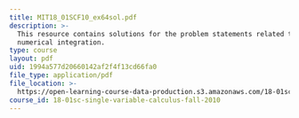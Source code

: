 ```yaml
---
title: MIT18_01SCF10_ex64sol.pdf
description: >-
  This resource contains solutions for the problem statements related to
  numerical integration.
type: course
layout: pdf
uid: 1994a577d20660142af2f4f13cd66fa0
file_type: application/pdf
file_location: >-
  https://open-learning-course-data-production.s3.amazonaws.com/18-01sc-single-variable-calculus-fall-2010/1994a577d20660142af2f4f13cd66fa0_MIT18_01SCF10_ex64sol.pdf
course_id: 18-01sc-single-variable-calculus-fall-2010
---
```

